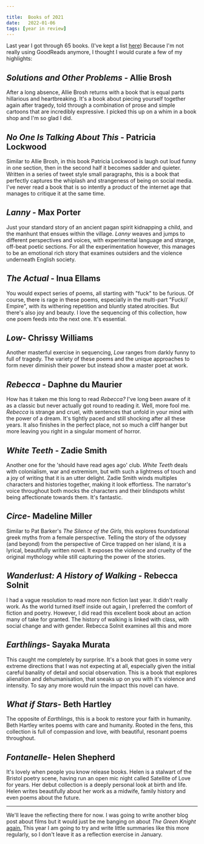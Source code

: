 ```yaml
---

title:  Books of 2021
date:   2022-01-06
tags: [year in review]
---
```

Last year I got through 65 books. (I've kept a list [here](https://notes.davidralphlewis.co.uk/books-read-2021)) Because I'm not really using GoodReads anymore,  I thought I would curate a few of my highlights:

<!--more-->
## *Solutions and Other Problems* - Allie Brosh

After a long absence, Allie Brosh returns with a book that is equal parts hillarious and heartbreaking. It's a book about piecing yourself together again after tragedy, told through a combination of prose and simple cartoons that are incredibly expressive. I picked this up on a whim in a book shop and I'm so glad I did. 

## *No One Is Talking About This* - Patricia Lockwood 

Similar to Allie Brosh, in this book Patricia Lockwood is laugh out loud funny in one section, then in the second half it becomes sadder and quieter. Written in a series of tweet style small paragraphs, this is a book that perfectly captures the whiplash and strangeness of being on social media. I've never read a book that is so intently a product of the internet age that manages to critique it at the same time. 

## *Lanny* - Max Porter

Just your standard story of an ancient pagan spirit kidnapping a child, and the manhunt that ensues within the village. *Lanny* weaves and jumps to different perspectives and voices, with experimental language and strange, off-beat poetic sections. For all the experimentation however, this manages to be an emotional rich story that examines outsiders and the violence underneath English society.

## *The Actual* - Inua Ellams

You would expect  series of poems, all starting with "fuck" to be furious. Of course, there is rage in these poems, especially in the multi-part "Fuck// Empire", with its withering repetition and bluntly stated atrocities. But there's also joy and beauty. I love the sequencing of this collection, how one poem feeds into the next one. It's essential.
 
## *Low*- Chrissy Williams

Another masterful exercise in sequencing, *Low* ranges from darkly funny to full of tragedy. The variety of these poems and the unique approaches to form never diminish their power but instead show a master poet at work. 
 
## *Rebecca* - Daphne du Maurier

How has it taken me this long to read *Rebecca?* I've long been aware of it as a classic but never actually got round to reading it. Well, more fool me. *Rebecca* is strange and cruel, with sentences that unfold in your mind with the power of a dream. It's tightly paced and still shocking after all these years. It also finishes in the perfect place, not so much a cliff hanger but more leaving you right in a singular moment of horror. 

## *White Teeth* - Zadie Smith

Another one for the 'should have read ages ago' club. *White Teeth* deals with colonialism, war and extremism, but with such a lightness of touch and a joy of writing that it is an utter delight. Zadie Smith winds multiples characters and histories together, making it look effortless. The narrator's voice throughout both mocks the characters and their blindspots whilst being affectionate towards them. It's fantastic. 

## *Circe*- Madeline Miller

Similar to Pat Barker's *The Silence of the Girls*, this explores foundational greek myths from a female perspective. Telling the story of the odyssey (and beyond) from the perspective of Circe trapped on her island, it is a lyrical, beautifully written novel. It exposes the violence and cruelty of the original mythology while still capturing the power of the stories.

## *Wanderlust: A History of Walking* - Rebecca Solnit

I had a vague resolution to read more non fiction last year. It didn't really work. As the world turned itself inside out again, I preferred the comfort of fiction and poetry. However, I did read this excellent book about an action many of take for granted. The history of walking is linked with class, with social change and with gender. Rebecca Solnit examines all this and more

## *Earthlings*- Sayaka Murata

This caught me completely by surprise. It's a book that goes in some very extreme directions that I was not expecting at all, especially given the initial careful banality of detail and social observation. This is a book that explores alienation and dehumanisation, that sneaks up on you with it's violence and intensity. To say any more would ruin the impact this novel can have.

## *What if Stars*- Beth Hartley

The opposite of *Earthlings*, this is a book to restore your faith in humanity. Beth Hartley writes poems with care and humanity. Rooted in the fens, this collection is full of compassion and love, with beautiful, resonant poems throughout. 

## *Fontanelle*- Helen Shepherd

It's lovely when people you know release books. Helen is a stalwart of the Bristol poetry scene, having run an open mic night called Satellite of Love for years. Her debut collection is a deeply personal look at birth and life. Helen writes beautifully about her work as a midwife, family history and even poems about the future. 

---

We'll leave the reflecting there for now. I was going to write another blog post about films but it would just be me banging on about *The Green Knight* [again.](https://davidralphlewis.co.uk/posts/uncertain-art/) This year I am going to try and write little summaries like this more regularly, so I don't leave it as a reflection exercise in January. 
